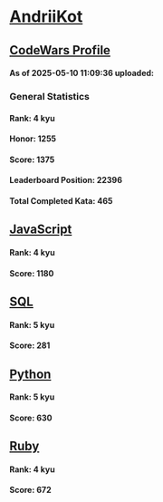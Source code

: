 # [AndriiKot](https://www.codewars.com/users/AndriiKot)

## [CodeWars Profile](https://www.codewars.com/users/AndriiKot)

#### As of 2025-05-10 11:09:36 uploaded:

### General Statistics

#### Rank: 4 kyu

#### Honor: 1255

#### Score: 1375

#### Leaderboard Position: 22396

#### Total Completed Kata: 465



## [JavaScript](https://github.com/AndriiKot/JavaScript__CodeWars)

#### Rank: 4 kyu

#### Score: 1180


## [SQL](https://github.com/AndriiKot/SQL__CodeWars)

#### Rank: 5 kyu

#### Score: 281


## [Python](https://github.com/AndriiKot/Python__CodeWars)

#### Rank: 5 kyu

#### Score: 630


## [Ruby](https://github.com/AndriiKot/Ruby__CodeWars)

#### Rank: 4 kyu

#### Score: 672


